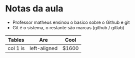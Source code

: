 # Notas da aula
- Professor matheus ensinou o basico sobre o Github e git
- Git é o sistema, o restante são marcas (github / gitlab)

| Tables   | Are         | Cool | 
|----------|-------------|------| 
| col 1 is | left-aligned| $1600|